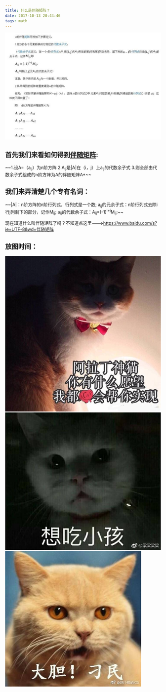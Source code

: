 ```yaml
---
title: 什么是伴随矩阵？
date: 2017-10-13 20:44:46
tags: math
---
```

<img src="/assets/blogimg/伴随矩阵.jpg">
<!--more-->
<h2>首先我们来看如何得到<a href="https://www.baidu.com/s?ie=UTF-8&wd=%E4%BC%B4%E9%9A%8F%E7%9F%A9%E9%98%B5">伴随矩阵</a>:</h2>
~~1.设A=（a<sub>ij</sub>）为n阶方阵
2.A<sub>ij</sub>是|A|在（i，j）上a<sub>ij</sub>的代数余子式
3.则全部由代数余子式组成的n阶方阵为A的伴随矩阵A*~~


<h2>我们来弄清楚几个专有名词：</h2>
~~|A|：n阶方阵的n阶行列式，行列式是一个数;
a<sub>ij</sub>的元余子式：n阶行列式去除i行j列剩下的部分，记作M<sub>ij</sub>;
a<sub>ij</sub>的代数余子式：A<sub>ij</sub>=(-1)<sup>i+j</sup>M<sub>ij</sub>;~~

现在知道什么叫伴随矩阵了吗？不知道点这里---><a href="https://www.baidu.com/s?ie=UTF-8&wd=%E4%BC%B4%E9%9A%8F%E7%9F%A9%E9%98%B5">https://www.baidu.com/s?ie=UTF-8&wd=伴随矩阵</a>


<h2>放图时间：</h2>
<img src="/assets/blogimg/cat1.jpg">
<img src="/assets/blogimg/cat2.jpg">
<img src="/assets/blogimg/cat3.jpg">

